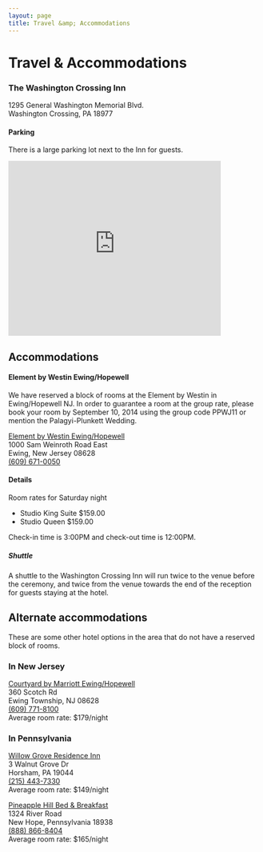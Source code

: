 ```yaml
---
layout: page
title: Travel &amp; Accommodations
---
```


# Travel &amp; Accommodations

### The Washington Crossing Inn
1295 General Washington Memorial Blvd.  
Washington Crossing, PA 18977

#### Parking
There is a large parking lot next to the Inn for guests.

<iframe width="425" height="350" frameborder="0" scrolling="no" marginheight="0" marginwidth="0" src="https://maps.google.com/maps?ie=UTF8&amp;f=d&amp;daddr=Washington+Crossing+Inn,+1295+General+Washington+Memorial+Blvd,+Washington+Crossing,+PA+18977&amp;geocode=Cclhk28XrCpjFZHUZgIdjI6J-yEJbNmGFaN4-g&amp;gl=US&amp;hl=en&amp;t=m&amp;ll=40.293521,-74.871156&amp;spn=0.006295,0.008253&amp;output=embed">Map</iframe>

## Accommodations

#### Element by Westin Ewing/Hopewell
We have reserved a block of rooms at the Element by Westin in Ewing/Hopewell NJ.
In order to guarantee a room at the group rate, please book your room by September 10, 2014 using the group code PPWJ11 or mention the Palagyi-Plunkett Wedding.

[Element by Westin Ewing/Hopewell](http://www.starwoodhotels.com/element/property/overview/index.html?propertyID=3367)  
1000 Sam Weinroth Road East  
Ewing, New Jersey 08628  
[(609) 671-0050](tel:6096710050)

#### Details
Room rates for Saturday night

- Studio King Suite $159.00
- Studio Queen $159.00

Check-in time is 3:00PM and check-out time is 12:00PM.

##### Shuttle
A shuttle to the Washington Crossing Inn will run twice to the venue before the ceremony, and twice from the venue towards the end of the reception for guests staying at the hotel.

## Alternate accommodations

These are some other hotel options in the area that do not have a reserved block of rooms.

### In New Jersey

[Courtyard by Marriott Ewing/Hopewell](http://www.marriott.com/hotels/travel/ttnet-courtyard-ewing-hopewell/)  
360 Scotch Rd  
Ewing Township, NJ 08628  
[(609) 771-8100](tel:6097718100)  
Average room rate: $179/night

### In Pennsylvania

[Willow Grove Residence Inn](http://www.marriott.com/hotels/travel/phlrw-residence-inn-philadelphia-willow-grove/)  
3 Walnut Grove Dr  
Horsham, PA 19044  
[(215) 443-7330](tel:2154437330)  
Average room rate: $149/night

[Pineapple Hill Bed & Breakfast](http://www.pineapplehill.com/)  
1324 River Road  
New Hope, Pennsylvania 18938  
[(888) 866-8404](tel:8888668404)  
Average room rate: $165/night
